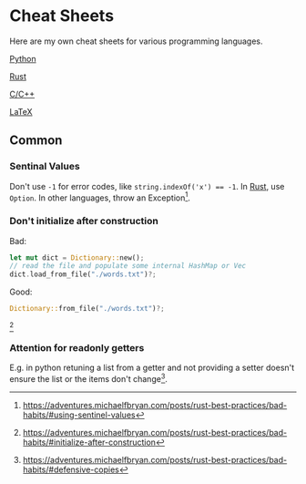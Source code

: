 # Cheat Sheets

Here are my own cheat sheets for various programming languages.

[Python](python)

[Rust](rust)

[C/C++](c)

[LaTeX](latex)

## Common

### Sentinal Values

Don't use `-1` for error codes, like `string.indexOf('x') == -1`. In [Rust](rust), use `Option`. In other languages, throw an Exception[^sentinal].

[^sentinal]: https://adventures.michaelfbryan.com/posts/rust-best-practices/bad-habits/#using-sentinel-values

### Don't initialize after construction

Bad:

```rust
let mut dict = Dictionary::new();
// read the file and populate some internal HashMap or Vec
dict.load_from_file("./words.txt")?;
```

Good:

```rust
Dictionary::from_file("./words.txt")?;
```

[^init-after-construction]

[^init-after-construction]: https://adventures.michaelfbryan.com/posts/rust-best-practices/bad-habits/#initialize-after-construction

### Attention for readonly getters

E.g. in python retuning a list from a getter and not providing a setter doesn't ensure the list or the items don't change[^readonly-getters].

[^readonly-getters]: https://adventures.michaelfbryan.com/posts/rust-best-practices/bad-habits/#defensive-copies
